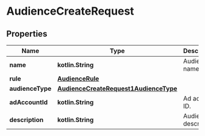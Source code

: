 
# AudienceCreateRequest

## Properties
Name | Type | Description | Notes
------------ | ------------- | ------------- | -------------
**name** | **kotlin.String** | Audience name. | 
**rule** | [**AudienceRule**](AudienceRule.md) |  | 
**audienceType** | [**AudienceCreateRequest1AudienceType**](AudienceCreateRequest1AudienceType.md) |  | 
**adAccountId** | **kotlin.String** | Ad account ID. |  [optional]
**description** | **kotlin.String** | Audience description. |  [optional]



